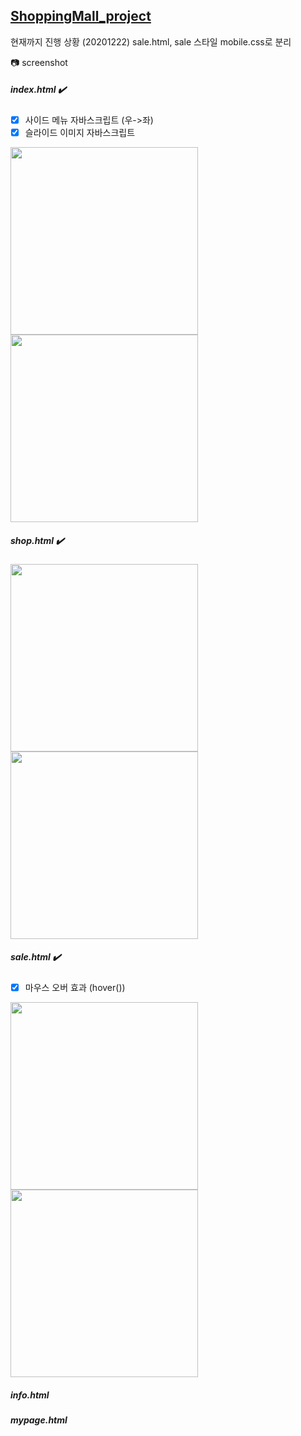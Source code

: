 ## [ShoppingMall_project](https://github.com/sieunlee97/project_markdown/blob/main/README.md)

현재까지 진행 상황 (20201222) sale.html, sale 스타일 mobile.css로 분리

:camera: screenshot

##### index.html :heavy_check_mark:

- [X] 사이드 메뉴 자바스크립트 (우->좌)
- [X] 슬라이드 이미지 자바스크립트 

<div>
<img width="300" align="left" src="https://user-images.githubusercontent.com/63999784/102886949-662f6800-4499-11eb-8e1a-75fb3637afcc.png"> 
<img width="300" src="https://user-images.githubusercontent.com/63999784/102886806-27011700-4499-11eb-8c23-b6f9dfcd9bb2.png">
</div>

##### shop.html :heavy_check_mark:
<div>
<img width="300" align="left" src="https://user-images.githubusercontent.com/63999784/101509239-e777fc80-39bb-11eb-9eec-d968eeeea44a.png"> 
<img width="300" src="https://user-images.githubusercontent.com/63999784/101509320-fd85bd00-39bb-11eb-9743-ca7f5051bbd0.png">
</div>

##### sale.html :heavy_check_mark:

- [X] 마우스 오버 효과 (hover()) 

<div>
<img width="300" align="left" src="https://user-images.githubusercontent.com/63999784/102886201-0a181400-4498-11eb-8589-04baf3ceeb23.png">
<img width="300" src="https://user-images.githubusercontent.com/63999784/102886599-be199f00-4498-11eb-8886-3d4fa5c1beb3.png">
</div>

##### info.html 
##### mypage.html